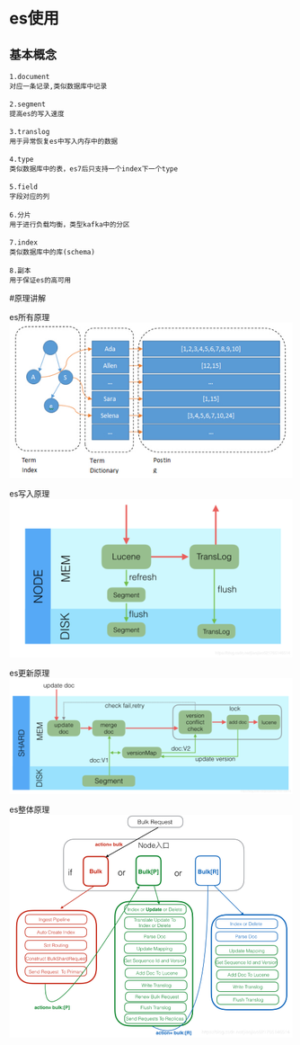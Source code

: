 # es使用

## 基本概念
```
1.document
对应一条记录,类似数据库中记录

2.segment
提高es的写入速度

3.translog
用于异常恢复es中写入内存中的数据

4.type
类似数据库中的表，es7后只支持一个index下一个type

5.field
字段对应的列

6.分片
用于进行负载均衡，类型kafka中的分区

7.index
类似数据库中的库(schema)

8.副本
用于保证es的高可用
```

#原理讲解

es所有原理
![image](https://github.com/yinbucheng/mypic/blob/master/es.png?raw=true)

es写入原理
![image](https://github.com/yinbucheng/mypic/blob/master/es1.png?raw=true)

es更新原理
![image](https://github.com/yinbucheng/mypic/blob/master/es2.png?raw=true)

es整体原理
![image](https://github.com/yinbucheng/mypic/blob/master/es3.png?raw=true)